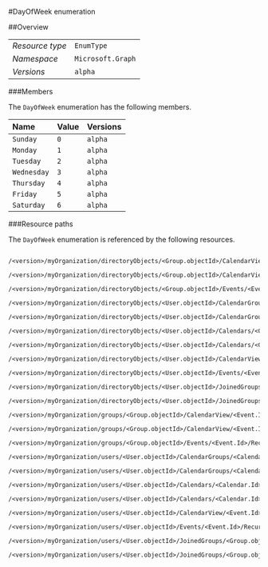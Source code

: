 #DayOfWeek enumeration

 



##Overview

|  |  | 
| :-- | :-- | 
| _Resource type_ | `EnumType` | 
| _Namespace_ | `Microsoft.Graph` | 
| _Versions_ | `alpha` | 


###Members

The `DayOfWeek` enumeration has the following members. 

| Name | Value | Versions | 
| :-- | :-- | :-- | 
| `Sunday` | `0` | `alpha` | 
| `Monday` | `1` | `alpha` | 
| `Tuesday` | `2` | `alpha` | 
| `Wednesday` | `3` | `alpha` | 
| `Thursday` | `4` | `alpha` | 
| `Friday` | `5` | `alpha` | 
| `Saturday` | `6` | `alpha` | 


###Resource paths

The `DayOfWeek` enumeration is referenced by the following resources. 

```
	/<version>/myOrganization/directoryObjects/<Group.objectId>/CalendarView/<Event.Id>/Instances/<Event.Id>/Recurrence/Pattern/FirstDayOfWeek
	/<version>/myOrganization/directoryObjects/<Group.objectId>/CalendarView/<Event.Id>/Recurrence/Pattern/FirstDayOfWeek
	/<version>/myOrganization/directoryObjects/<Group.objectId>/Events/<Event.Id>/Recurrence/Pattern/FirstDayOfWeek
	/<version>/myOrganization/directoryObjects/<User.objectId>/CalendarGroups/<CalendarGroup.Id>/Calendars/<Calendar.Id>/CalendarView/<Event.Id>/Recurrence/Pattern/FirstDayOfWeek
	/<version>/myOrganization/directoryObjects/<User.objectId>/CalendarGroups/<CalendarGroup.Id>/Calendars/<Calendar.Id>/Events/<Event.Id>/Recurrence/Pattern/FirstDayOfWeek
	/<version>/myOrganization/directoryObjects/<User.objectId>/Calendars/<Calendar.Id>/CalendarView/<Event.Id>/Recurrence/Pattern/FirstDayOfWeek
	/<version>/myOrganization/directoryObjects/<User.objectId>/Calendars/<Calendar.Id>/Events/<Event.Id>/Recurrence/Pattern/FirstDayOfWeek
	/<version>/myOrganization/directoryObjects/<User.objectId>/CalendarView/<Event.Id>/Recurrence/Pattern/FirstDayOfWeek
	/<version>/myOrganization/directoryObjects/<User.objectId>/Events/<Event.Id>/Recurrence/Pattern/FirstDayOfWeek
	/<version>/myOrganization/directoryObjects/<User.objectId>/JoinedGroups/<Group.objectId>/CalendarView/<Event.Id>/Recurrence/Pattern/FirstDayOfWeek
	/<version>/myOrganization/directoryObjects/<User.objectId>/JoinedGroups/<Group.objectId>/Events/<Event.Id>/Recurrence/Pattern/FirstDayOfWeek
	/<version>/myOrganization/groups/<Group.objectId>/CalendarView/<Event.Id>/Instances/<Event.Id>/Recurrence/Pattern/FirstDayOfWeek
	/<version>/myOrganization/groups/<Group.objectId>/CalendarView/<Event.Id>/Recurrence/Pattern/FirstDayOfWeek
	/<version>/myOrganization/groups/<Group.objectId>/Events/<Event.Id>/Recurrence/Pattern/FirstDayOfWeek
	/<version>/myOrganization/users/<User.objectId>/CalendarGroups/<CalendarGroup.Id>/Calendars/<Calendar.Id>/CalendarView/<Event.Id>/Recurrence/Pattern/FirstDayOfWeek
	/<version>/myOrganization/users/<User.objectId>/CalendarGroups/<CalendarGroup.Id>/Calendars/<Calendar.Id>/Events/<Event.Id>/Recurrence/Pattern/FirstDayOfWeek
	/<version>/myOrganization/users/<User.objectId>/Calendars/<Calendar.Id>/CalendarView/<Event.Id>/Recurrence/Pattern/FirstDayOfWeek
	/<version>/myOrganization/users/<User.objectId>/Calendars/<Calendar.Id>/Events/<Event.Id>/Recurrence/Pattern/FirstDayOfWeek
	/<version>/myOrganization/users/<User.objectId>/CalendarView/<Event.Id>/Recurrence/Pattern/FirstDayOfWeek
	/<version>/myOrganization/users/<User.objectId>/Events/<Event.Id>/Recurrence/Pattern/FirstDayOfWeek
	/<version>/myOrganization/users/<User.objectId>/JoinedGroups/<Group.objectId>/CalendarView/<Event.Id>/Recurrence/Pattern/FirstDayOfWeek
	/<version>/myOrganization/users/<User.objectId>/JoinedGroups/<Group.objectId>/Events/<Event.Id>/Recurrence/Pattern/FirstDayOfWeek
```





<!-- {
"type": "#page.annotation",
"tocPath": "EnumType/DayOfWeek",
"section": "documentation"
} -->